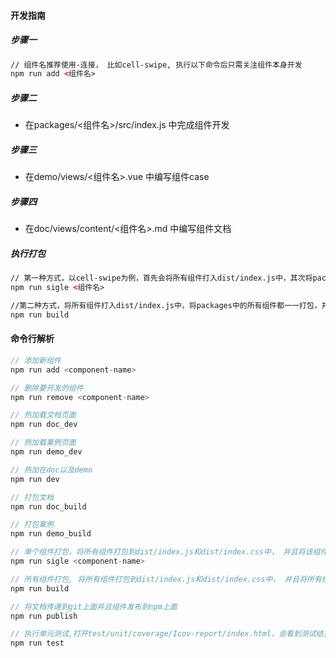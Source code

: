 #### 开发指南

##### 步骤一
``` html
// 组件名推荐使用-连接， 比如cell-swipe, 执行以下命令后只需关注组件本身开发
npm run add <组件名>
```

##### 步骤二
- 在packages/<组件名>/src/index.js 中完成组件开发

##### 步骤三
- 在demo/views/<组件名>.vue 中编写组件case

##### 步骤四
- 在doc/views/content/<组件名>.md 中编写组件文档

##### 执行打包
``` html
// 第一种方式，以cell-swipe为例，首先会将所有组件打入dist/index.js中，其次将packages中的cell-swipe打包，并在lib下面生成对应的js和css文件
npm run sigle <组件名>

//第二种方式，将所有组件打入dist/index.js中，将packages中的所有组件都一一打包，并在lib下面生成对应的js和css文件
npm run build
```

#### 命令行解析
``` javascript
// 添加新组件
npm run add <component-name>

// 删除要开发的组件
npm run remove <component-name>

// 热加载文档页面
npm run doc_dev

// 热加载案例页面
npm run demo_dev

// 热加在doc以及demo
npm run dev

// 打包文档
npm run doc_build

// 打包案例
npm run demo_build

// 单个组件打包，将所有组件打包到dist/index.js和dist/index.css中， 并且将该组件单独打包到lib下
npm run sigle <component-name>

// 所有组件打包, 将所有组件打包到dist/index.js和dist/index.css中， 并且将所有组件都单独打包，并在lib下生成对应的文件
npm run build

// 将文档传递到git上面并且组件发布到npm上面
npm run publish

// 执行单元测试,打开test/unit/coverage/Icov-report/index.html，会看到测试结果
npm run test
```